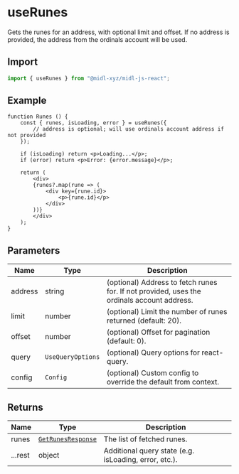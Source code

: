 # useRunes

Gets the runes for an address, with optional limit and offset. If no address is provided, the address from the ordinals account will be used.

## Import

```ts
import { useRunes } from "@midl-xyz/midl-js-react";
```

## Example

```tsx
function Runes () {
    const { runes, isLoading, error } = useRunes({
        // address is optional; will use ordinals account address if not provided
    });

    if (isLoading) return <p>Loading...</p>;
    if (error) return <p>Error: {error.message}</p>;

    return (
        <div>
        {runes?.map(rune => (
            <div key={rune.id}>
                <p>{rune.id}</p>
            </div>
        ))}
        </div>
    );
}
```

## Parameters

| Name    | Type              | Description                                                                                |
| ------- | ----------------- | ------------------------------------------------------------------------------------------ |
| address | string            | (optional) Address to fetch runes for. If not provided, uses the ordinals account address. |
| limit   | number            | (optional) Limit the number of runes returned (default: 20).                               |
| offset  | number            | (optional) Offset for pagination (default: 0).                                             |
| query   | `UseQueryOptions` | (optional) Query options for react-query.                                                  |
| config  | `Config`          | (optional) Custom config to override the default from context.                             |

## Returns

| Name    | Type                                                          | Description                                           |
| ------- | ------------------------------------------------------------- | ----------------------------------------------------- |
| runes   | [`GetRunesResponse`](../actions/getRunes.md#getrunesresponse) | The list of fetched runes.                            |
| ...rest | object                                                        | Additional query state (e.g. isLoading, error, etc.). |
